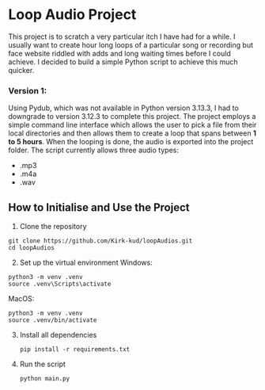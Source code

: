 # **Loop Audio Project**

This project is to scratch a very particular itch I have had for a while. I usually want to create hour long loops of a particular song or recording 
but face website riddled with adds and long waiting times before I could achieve. I decided to build a simple Python script to achieve this much quicker.

### **Version 1:**
Using Pydub, which was not available in Python version 3.13.3, I had to downgrade to version 3.12.3 to complete this project.
The project employs a simple command line interface which allows the user to pick a file from their local directories and
then allows them to create a loop that spans between **1 to 5 hours**. When the looping is done, the audio is exported into the project folder.
The script currently allows three audio types: 
- .mp3
- .m4a
- .wav

## How to Initialise and Use the Project
1. Clone the repository
  ```
  git clone https://github.com/Kirk-kud/loopAudios.git
  cd loopAudios
  ```

2. Set up the virtual environment
  Windows:
  ```
  python3 -m venv .venv
  source .venv\Scripts\activate
  ```

  MacOS:
  ```
  python3 -m venv .venv
  source .venv/bin/activate
  ```

3. Install all dependencies
   ```
   pip install -r requirements.txt
   ```
   
4. Run the script
   ```
   python main.py
   ```
